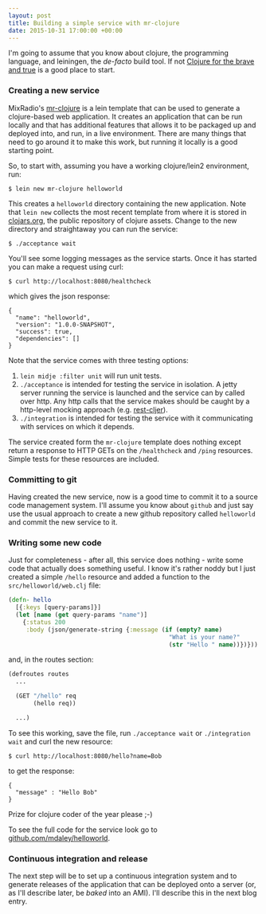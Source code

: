 ```yaml
---
layout: post
title: Building a simple service with mr-clojure
date: 2015-10-31 17:00:00 +00:00
---
```


I'm going to assume that you know about clojure, the programming language, and leiningen, the _de-facto_ build tool. If not
[Clojure for the brave and true](http://www.braveclojure.com) is a good place to start.

### Creating a new service

MixRadio's [mr-clojure](https://github.com/mixradio/mr-clojure) is a lein template that can be used to generate a clojure-based web 
application. It creates an application that can be run locally and that has additional features that allows it to be 
packaged up and deployed into, and run, in a live environment. There are many things that need to go around it to make this work, but running it locally is a good starting point.

So, to start with, assuming you have a working clojure/lein2 environment, run:

```
$ lein new mr-clojure helloworld
```

This creates a `helloworld` directory containing the new application. Note that `lein new` collects the most recent template from where it is stored in [clojars.org](http://clojars.org), the public repository of clojure assets. Change to the new directory and straightaway you can run the service:

```
$ ./acceptance wait
```

You'll see some logging messages as the service starts. Once it has started you can make a request using curl:

```
$ curl http://localhost:8080/healthcheck
```

which gives the json response:

```
{
  "name": "helloworld",
  "version": "1.0.0-SNAPSHOT",
  "success": true,
  "dependencies": []
}
```

Note that the service comes with three testing options:

 1. `lein midje :filter unit` will run unit tests.
 1. `./acceptance` is intended for testing the service in isolation. A jetty server running the service is launched and the service can by called over http. Any http calls that the service makes should be caught by a http-level mocking approach (e.g. [rest-cljer](https://github.com/whostolebenfrog/rest-cljer)).
 1. `./integration` is intended for testing the service with it communicating with services on which it depends.

The service created form the `mr-clojure` template does nothing except return a response to HTTP GETs on the `/healthcheck` and `/ping` resources. Simple tests for these resources are included.

### Committing to git

Having created the new service, now is a good time to commit it to a source code management system. I'll assume you know about `github` and just say use the usual approach to create a new github repository called `helloworld` and commit the new service to it.

### Writing some new code

Just for completeness - after all, this service does nothing - write some code that actually does something useful. I know it's rather noddy but I just created a simple `/hello` resource and added a function to the `src/helloworld/web.clj` file:

```clojure
(defn- hello
  [{:keys [query-params]}]
  (let [name (get query-params "name")]
    {:status 200
     :body (json/generate-string {:message (if (empty? name)
                                             "What is your name?"
                                             (str "Hello " name))})}))
```

and, in the routes section:

```clojure
(defroutes routes
  ...

  (GET "/hello" req
       (hello req))

  ...)
```

To see this working, save the file, run `./acceptance wait` or `./integration wait` and curl the new resource:

```
$ curl http://localhost:8080/hello?name=Bob
```

to get the response:

```
{
  "message" : "Hello Bob"
}
```

Prize for clojure coder of the year please ;-)

To see the full code for the service look go to [github.com/mdaley/helloworld](https://github.com/mdaley/helloworld).

### Continuous integration and release

The next step will be to set up a continuous integration system and to generate releases of the application that can
be deployed onto a server (or, as I'll describe later, be _baked_ into an AMI). I'll describe this in the next blog entry. 




